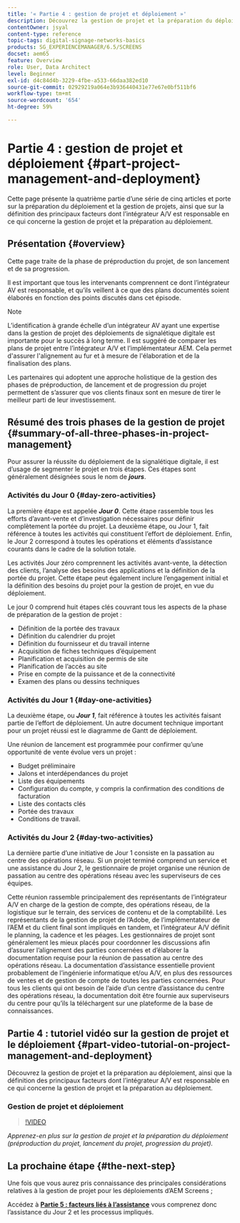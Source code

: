 ```yaml
---
title: '« Partie 4 : gestion de projet et déploiement »'
description: Découvrez la gestion de projet et la préparation du déploiement (préproduction du projet, lancement du projet, progression du projet) pour AEM Screens.
contentOwner: jsyal
content-type: reference
topic-tags: digital-signage-networks-basics
products: SG_EXPERIENCEMANAGER/6.5/SCREENS
docset: aem65
feature: Overview
role: User, Data Architect
level: Beginner
exl-id: d4c84d4b-3229-4fbe-a533-66daa382ed10
source-git-commit: 02929219a064e3b936440431e77e67e0bf511bf6
workflow-type: tm+mt
source-wordcount: '654'
ht-degree: 59%

---
```


# Partie 4 : gestion de projet et déploiement {#part-project-management-and-deployment}

Cette page présente la quatrième partie d’une série de cinq articles et porte sur la préparation du déploiement et la gestion de projets, ainsi que sur la définition des principaux facteurs dont l’intégrateur A/V est responsable en ce qui concerne la gestion de projet et la préparation au déploiement.

## Présentation {#overview}

Cette page traite de la phase de préproduction du projet, de son lancement et de sa progression.

Il est important que tous les intervenants comprennent ce dont l’intégrateur AV est responsable, et qu’ils veillent à ce que des plans documentés soient élaborés en fonction des points discutés dans cet épisode.

>[!NOTE]
>
>L’identification à grande échelle d’un intégrateur AV ayant une expertise dans la gestion de projet des déploiements de signalétique digitale est importante pour le succès à long terme. Il est suggéré de comparer les plans de projet entre l’intégrateur A/V et l’implémentateur AEM. Cela permet d&#39;assurer l&#39;alignement au fur et à mesure de l&#39;élaboration et de la finalisation des plans.
>
>Les partenaires qui adoptent une approche holistique de la gestion des phases de préproduction, de lancement et de progression du projet permettent de s’assurer que vos clients finaux sont en mesure de tirer le meilleur parti de leur investissement.

## Résumé des trois phases de la gestion de projet {#summary-of-all-three-phases-in-project-management}

Pour assurer la réussite du déploiement de la signalétique digitale, il est d’usage de segmenter le projet en trois étapes. Ces étapes sont généralement désignées sous le nom de ***jours***.

### Activités du Jour 0 {#day-zero-activities}

La première étape est appelée ***Jour 0***. Cette étape rassemble tous les efforts d’avant-vente et d’investigation nécessaires pour définir complètement la portée du projet. La deuxième étape, ou Jour 1, fait référence à toutes les activités qui constituent l’effort de déploiement. Enfin, le Jour 2 correspond à toutes les opérations et éléments d’assistance courants dans le cadre de la solution totale.

Les activités Jour zéro comprennent les activités avant-vente, la détection des clients, l’analyse des besoins des applications et la définition de la portée du projet. Cette étape peut également inclure l’engagement initial et la définition des besoins du projet pour la gestion de projet, en vue du déploiement.

Le jour 0 comprend huit étapes clés couvrant tous les aspects de la phase de préparation de la gestion de projet :

* Définition de la portée des travaux
* Définition du calendrier du projet
* Définition du fournisseur et du travail interne
* Acquisition de fiches techniques d’équipement
* Planification et acquisition de permis de site
* Planification de l’accès au site
* Prise en compte de la puissance et de la connectivité
* Examen des plans ou dessins techniques

### Activités du Jour 1 {#day-one-activities}

La deuxième étape, ou ***Jour 1***, fait référence à toutes les activités faisant partie de l’effort de déploiement. Un autre document technique important pour un projet réussi est le diagramme de Gantt de déploiement.

Une réunion de lancement est programmée pour confirmer qu’une opportunité de vente évolue vers un projet :

* Budget préliminaire
* Jalons et interdépendances du projet
* Liste des équipements
* Configuration du compte, y compris la confirmation des conditions de facturation
* Liste des contacts clés
* Portée des travaux
* Conditions de travail.

### Activités du Jour 2 {#day-two-activities}

La dernière partie d’une initiative de Jour 1 consiste en la passation au centre des opérations réseau. Si un projet terminé comprend un service et une assistance du Jour 2, le gestionnaire de projet organise une réunion de passation au centre des opérations réseau avec les superviseurs de ces équipes.

Cette réunion rassemble principalement des représentants de l’intégrateur A/V en charge de la gestion de compte, des opérations réseau, de la logistique sur le terrain, des services de contenu et de la comptabilité. Les représentants de la gestion de projet de l’Adobe, de l’implémentateur de l’AEM et du client final sont impliqués en tandem, et l’intégrateur A/V définit le planning, la cadence et les péages. Les gestionnaires de projet sont généralement les mieux placés pour coordonner les discussions afin d’assurer l’alignement des parties concernées et d’élaborer la documentation requise pour la réunion de passation au centre des opérations réseau. La documentation d’assistance essentielle provient probablement de l’ingénierie informatique et/ou A/V, en plus des ressources de ventes et de gestion de compte de toutes les parties concernées. Pour tous les clients qui ont besoin de l’aide d’un centre d’assistance du centre des opérations réseau, la documentation doit être fournie aux superviseurs du centre pour qu’ils la téléchargent sur une plateforme de la base de connaissances.

## Partie 4 : tutoriel vidéo sur la gestion de projet et le déploiement {#part-video-tutorial-on-project-management-and-deployment}

Découvrez la gestion de projet et la préparation au déploiement, ainsi que la définition des principaux facteurs dont l’intégrateur A/V est responsable en ce qui concerne la gestion de projet et la préparation au déploiement.

### Gestion de projet et déploiement

>[!VIDEO](https://video.tv.adobe.com/v/28408)

*Apprenez-en plus sur la gestion de projet et la préparation du déploiement (préproduction du projet, lancement du projet, progression du projet).*

## La prochaine étape {#the-next-step}

Une fois que vous aurez pris connaissance des principales considérations relatives à la gestion de projet pour les déploiements d’AEM Screens ;

Accédez à **[Partie 5 : facteurs liés à l’assistance](support-considerations.md)** vous comprenez donc l’assistance du Jour 2 et les processus impliqués.
